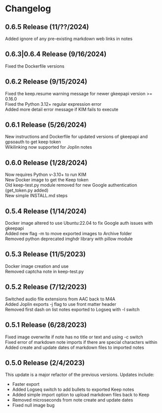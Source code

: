 # Changelog

## 0.6.5 Release (11/??/2024)
Added ignore of any pre-existing markdown web links in notes  

## 0.6.3|0.6.4 Release (9/16/2024)
Fixed the Dockerfile versions    

## 0.6.2 Release (9/15/2024)
Fixed the keep.resume warning message for newer gkeepapi version >= 0.16.0  
Fixed the Python 3.12+ regular expression error  
Added more detail error message if KIM fails to execute  

## 0.6.1 Release (5/26/2024)
New instructions and Dockerfile for updated versions of gkeepapi and gpsoauth to get keep token  
Wikilinking now supported for Joplin notes  

## 0.6.0 Release (1/28/2024)
Now requires Python v-3.10+ to run KIM  
New Docker image to get the Keep token  
Old keep-test.py module removed for new Google authentication (get_token.py added)  
New simple INSTALL.md steps

## 0.5.4 Release (1/14/2024)
Docker image altered to use Ubuntu:22.04 to fix Google auth issues with gkeepapi  
Added new flag -m to move exported images to Archive folder  
Removed python deprecated imghdr library with pillow module  

## 0.5.3 Release (11/5/2023)
Docker image creation and use  
Removed captcha note in keep-test.py  

## 0.5.2 Release (7/12/2023)
Switched audio file extensions from AAC back to M4A  
Added Joplin exports -j flag to use front matter header  
Removed first dash on list notes exported to Logseq with -l switch  

## 0.5.1 Release (6/28/2023)
Fixed image overwrite if note has no title or text and using -c switch  
Fixed error of markdown note imports if there are special characters within  
Added create and update dates of markdown files to imported notes  

## 0.5.0 Release (2/4/2023)
This update is a major refactor of the previous versions. Updates include:  
- Faster export  
- Added Logseq switch to add bullets to exported Keep notes  
- Added simple import option to upload markdown files back to Keep  
- Removed microseconds from note create and update dates  
- Fixed null image bug  
